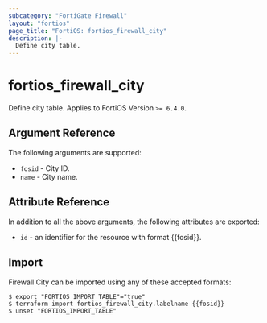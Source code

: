 ```yaml
---
subcategory: "FortiGate Firewall"
layout: "fortios"
page_title: "FortiOS: fortios_firewall_city"
description: |-
  Define city table.
---
```


# fortios_firewall_city
Define city table. Applies to FortiOS Version `>= 6.4.0`.

## Argument Reference

The following arguments are supported:

* `fosid` - City ID.
* `name` - City name.


## Attribute Reference

In addition to all the above arguments, the following attributes are exported:
* `id` - an identifier for the resource with format {{fosid}}.

## Import

Firewall City can be imported using any of these accepted formats:
```
$ export "FORTIOS_IMPORT_TABLE"="true"
$ terraform import fortios_firewall_city.labelname {{fosid}}
$ unset "FORTIOS_IMPORT_TABLE"
```
